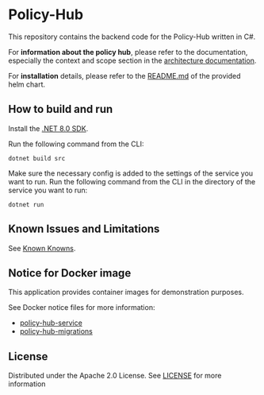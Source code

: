 # Policy-Hub

This repository contains the backend code for the Policy-Hub written in C#.

For **information about the policy hub**, please refer to the documentation, especially the context and scope section in the [architecture documentation](./docs/architecture).

For **installation** details, please refer to the [README.md](./charts/policy-hub/README.md) of the provided helm chart.

## How to build and run

Install the [.NET 8.0 SDK](https://www.microsoft.com/net/download).

Run the following command from the CLI:

```console
dotnet build src
```

Make sure the necessary config is added to the settings of the service you want to run.
Run the following command from the CLI in the directory of the service you want to run:

```console
dotnet run
```

## Known Issues and Limitations

See [Known Knowns](/docs/admin/known-issues-and-limitations.md).

## Notice for Docker image

This application provides container images for demonstration purposes.

See Docker notice files for more information:

* [policy-hub-service](./docker/notice-policy-hub-service.md)
* [policy-hub-migrations](./docker/notice-policy-hub-migrations.md)

## License

Distributed under the Apache 2.0 License.
See [LICENSE](./LICENSE) for more information
